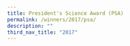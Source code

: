 ```yaml
---
title: President's Science Award (PSA)
permalink: /winners/2017/psa/
description: ""
third_nav_title: "2017"
---
```

